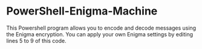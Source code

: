 # PowerShell-Enigma-Machine

This Powershell program allows you to encode and decode messages using the Enigma encryption.
You can apply your own Enigma settings by editing lines 5 to 9 of this code.
